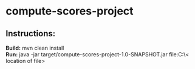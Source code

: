 # compute-scores-project

## Instructions: <br>
**Build:** mvn clean install <br>
**Run:** java -jar target/compute-scores-project-1.0-SNAPSHOT.jar file\:C\:\\&lt; location of file&gt; 
